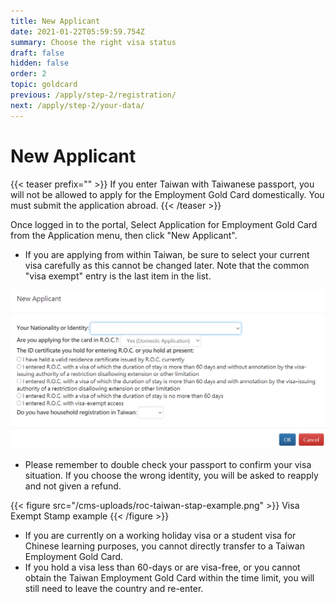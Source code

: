 ```yaml
---
title: New Applicant
date: 2021-01-22T05:59:59.754Z
summary: Choose the right visa status
draft: false
hidden: false
order: 2
topic: goldcard
previous: /apply/step-2/registration/
next: /apply/step-2/your-data/
---
```

# New Applicant

{{< teaser prefix="" >}}
If you enter Taiwan with Taiwanese passport, you will not be allowed to apply for the Employment Gold Card domestically. You must submit the application abroad.
{{< /teaser >}}

Once logged in to the portal, Select Application for Employment Gold Card from the Application menu, then click "New Applicant".

* If you are applying from within Taiwan, be sure to select your current visa carefully as this cannot be changed later. Note that the common "visa exempt" entry is the last item in the list.

![Visa Status](/cms-uploads/簽證狀態eng.png "Visa Status")

* Please remember to double check your passport to confirm your visa situation. If you choose the wrong identity, you will be asked to reapply and not given a refund.

{{< figure src="/cms-uploads/roc-taiwan-stap-example.png" >}}
Visa Exempt Stamp example
{{< /figure >}}

* If you are currently on a working holiday visa or a student visa for Chinese learning purposes, you cannot directly transfer to a Taiwan Employment Gold Card.
* If you hold a visa less than 60-days or are visa-free, or you cannot obtain the Taiwan Employment Gold Card within the time limit, you will still need to leave the country and re-enter.
